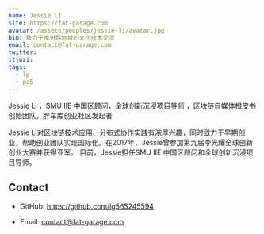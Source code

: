 ```yaml
---
name: Jessie LI
site: https://fat-garage.com
avatar: /assets/peoples/jessie-li/avatar.jpg
bio: 致力于推进跨地域的文化技术交流
email: contact@fat-garage.com
twitter: 
itjuzi: 
tags:
  - lp
  - pa5
---
```


Jessie Li ，SMU IIE 中国区顾问，全球创新沉浸项目导师 ，区块链自媒体橙皮书创始团队，胖车库创业社区发起者

Jessie Li对区块链技术应用、分布式协作实践有浓厚兴趣，同时致力于早期创业，帮助创业团队实现国际化。在2017年，Jessie曾参加第九届李光耀全球创新创业大赛并获得亚军。 目前，Jessie担任SMU IIE 中国区顾问和全球创新沉浸项目导师。


## Contact


- GitHub: <https://github.com/lg565245594>

- Email: <contact@fat-garage.com>



<!-- Calendly badge widget begin -->
<link href="https://assets.calendly.com/assets/external/widget.css" rel="stylesheet">
<script src="https://assets.calendly.com/assets/external/widget.js" type="text/javascript"></script>
<script type="text/javascript">Calendly.initBadgeWidget({ url: 'https://calendly.com/fatgarage/fatgarage', text: 'Schedule time with me', color: '#00a2ff', textColor: '#ffffff', branding: true });</script>
<!-- Calendly badge widget end -->
